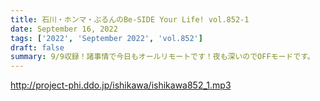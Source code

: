 ```yaml
---
title: 石川・ホンマ・ぶるんのBe-SIDE Your Life! vol.852-1
date: September 16, 2022
tags: ['2022', 'September 2022', 'vol.852']
draft: false
summary: 9/9収録！諸事情で今日もオールリモートです！夜も深いのでOFFモードです。
---
```


http://project-phi.ddo.jp/ishikawa/ishikawa852_1.mp3